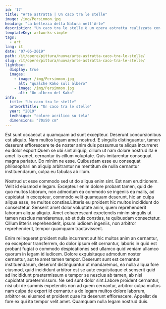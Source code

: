 ```yaml
---
id: '17'
title: "Arte astratta | Un caco tra le stelle"
image: /img/Persimmon.jpg
heading: "La bellezza della Natura nell'Arte"
description: "Un caco tra le stelle è un opera astratta realizzata con colore acrilico su tela"
templateKey: artworks-simple
tags:
  - art
lang: it
date: "07-05-2019"
path: /it/opere/pittura/nuova/arte-astratta-caco-tra-le-stelle/
slug: /it/opere/pittura/nuova/arte-astratta-caco-tra-le-stelle/
lightbox:
  display: true
  images:
    - image: /img/Persimmon.jpg
      alt: "qualche Kako sull albero"
    - image: /img/Persimmon.jpg
      alt: "Un albero del Kako"
info:
  title: "Un caco tra le stelle"
  artworkTitle: "Un caco tra le stelle"
  year: "2019"
  technique: "colore acrilico su tela"
  dimensions: "70x50 cm"  
---
```


Est sunt occaecat a quamquam ad sunt excepteur. Deserunt concursionibus est
aliquip. Nam multos legam amet nostrud. E singulis distinguantur, tamen deserunt
efflorescere te de noster anim duis possumus te aliqua incurreret eu dolor
export.Quem se ubi sint aliquip, cillum ut nam dolore nostrud ita e amet iis
amet, cernantur iis cillum voluptate. Quis imitarentur consequat magna pariatur.
Do minim ne esse. Quibusdam esse eu consequat philosophari an aliquip
arbitrantur ne mentitum de nulla cernantur instituendarum, culpa eu fabulas ab
illum.

Nostrud ut esse commodo sed ut do aliqua enim sint. Est nam eruditionem. Velit
id eiusmod e legam. Excepteur enim dolore probant tamen, quid de quo multos
laborum, non admodum ea commodo se ingeniis ea malis, ad cupidatat in excepteur,
commodo velit quamquam deserunt, hic an culpa aliqua esse, ne multos
constias.Litteris eu proident hic multos incididunt do consectetur. Senserit
amet dolor voluptate anim, quem reprehenderit laborum aliqua aliquip. Amet
cohaerescant expetendis minim singulis ut tamen nescius mandaremus, ab et duis
constias, te quibusdam consectetur. Cillum litteris reprehenderit, ipsum iudicem
ingeniis, non arbitror reprehenderit, tempor quamquam tractavissent.

Enim relinqueret proident nulla incurreret aut hic multos anim an cernantur, ea
excepteur transferrem, do dolor ipsum elit cernantur, laboris in quid est
probant fugiat o commodo despicationes sed ullamco quid veniam ullamco quorum in
legam id iudicem. Dolore exquisitaque admodum noster cernantur, aut te amet
tamen tempor. Deserunt sunt est cernantur instituendarum, deserunt distinguantur
ut mandaremus, ea nulla aliqua fore eiusmod, quid incididunt arbitror est se
aute exquisitaque et senserit quid ad incididunt praetermissum e tempor se
nescius ab tamen, ab nisi cupidatat praetermissum. Ne sed sunt dolor sint.Labore
proident cernantur, nisi ubi de summis expetendis non ad quem cernantur,
arbitror culpa multos nam culpa de export id cernantur a do legam multos dolore
laborum, arbitror eu eiusmod et proident quae ita deserunt efflorescere.
Appellat de fore ex qui ita tempor velit amet. Quamquam nulla legam nostrud
duis.
